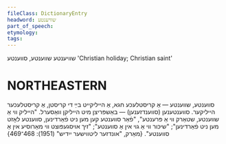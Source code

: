 ```yaml
---
fileClass: DictionaryEntry
headword: שוויענטע
part_of_speech: 
etymology: 
tags: 
---
```

שוויענטע
שווענטע, סווענטע
'Christian holiday; Christian saint'

NORTHEASTERN
==============

סווענטע, שווענטע — אַ קריסטלעכע חגא, אַ הייליקייט בײַ די קריסטן, אַ קריסטלעכער הייליקער. סווענטענען (סווענדזענען) — באַשפּריצן מיט הייליקן וואַסערל. "הייליק ווי אַ שווענטע, שטאַרק ווי אַ פּרענטע", "פֿאַר סווענטע קען מען ניט פֿאַרדינען, סווענטע לאָזט מען ניט פֿאַרדינען"; "שיכּור ווי אַ גוי אין אַ סווענטע"; "זיך אויסגעפּוצט ווי מאַרוסיע אין אַ סווענטע". 
{מאַרק, "אונדזער ליטווישער ייִדיש" (1951): 468־469}
